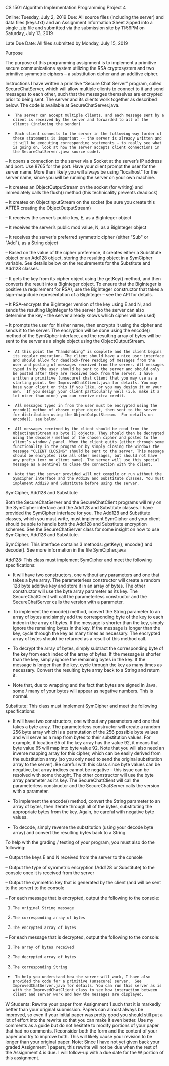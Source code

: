 CS 1501
Algorithm Implementation
Programming Project 4

 

Online: Tuesday, July 2, 2019
Due: All source files (including the server) and data files (keys.txt) and an Assignment Information Sheet zipped into a single .zip file and submitted via the submission site by 11:59PM on Saturday, July 13, 2019

Late Due Date: All files submitted by Monday, July 15, 2019

 

Purpose

The purpose of this programming assignment is to implement a primitive secure communications system utilizing the RSA cryptosystem and two primitive symmetric ciphers – a substitution cipher and an additive cipher.

 

Instructions
I have written a primitive “Secure Chat Server” program, called SecureChatServer, which will allow multiple clients to connect to it and send messages to each other, such that the messages themselves are encrypted prior to being sent. The server and its clients work together as described below.  The code is available at SecureChatServer.java.

-      The server can accept multiple clients, and each message sent by a client is received by the server and forwarded to all of the clients (including the sender)

-      Each client connects to the server in the following way (order of these statements is important -- the server is already written and it will be executing corresponding statements – to really see what is going on, look at how the server accepts client connections in the SecureChatServer.java source code).

–   It opens a connection to the server via a Socket at the server’s IP address and port. Use 8765 for the port.  Have your client prompt the user for the server name. More than likely you will always be using "localhost" for the server name, since you will be running the server on your own machine.

–   It creates an ObjectOutputStream on the socket (for writing) and immediately calls the flush() method (this technicality prevents deadlock)

–   It creates on ObjectInputStream on the socket (be sure you create this AFTER creating the ObjectOutputStream)

–   It receives the server’s public key, E, as a BigInteger object

–   It receives the server’s public mod value, N, as a BigInteger object

–   It receives the server's preferred symmetric cipher (either "Sub" or "Add"), as a String object

–   Based on the value of the cipher preference, it creates either a Substitute object or an Add128 object, storing the resulting object in a SymCipher variable. See details below on the requirements for the Substitute and Add128 classes.

–   It gets the key from its cipher object using the getKey() method, and then converts the result into a BigInteger object. To ensure that the BigInteger is positive (a requirement for RSA), use the BigInteger constructor that takes a sign-magnitude representation of a BigInteger – see the API for details.

–   It RSA-encrypts the BigInteger version of the key using E and N, and sends the resulting BigInteger to the server (so the server can also determine the key – the server already knows which cipher will be used)

–   It prompts the user for his/her name, then encrypts it using the cipher and sends it to the server. The encryption will be done using the encode() method of the SymCipher interface, and the resulting array of bytes will be sent to the server as a single object using the ObjectOutputStream.

-      At this point the “handshaking” is complete and the client begins its regular execution. The client should have a nice user interface and should allow for deadlock-free reading of messages from the user and posting of messages received from the server. All messages typed in by the user should be sent to the server and should only be posted after they are received back from the server. I have written a primitive (unsecure) chat client that you may use as a starting point. See ImprovedChatClient.java for details. You may base your client on this if you like, or you may design it on your own.  If you design your client particularly well (i.e. make it a lot nicer than mine) you can receive extra credit.

-      All messages typed in from the user must be encrypted using the encode() method of chosen cipher object, then sent to the server for distribution using the ObjectOutputStream.  For details on encode(), see below.

-      All messages received by the client should be read from the ObjectInputStream as byte [] objects. They should then be decrypted using the decode() method of the chosen cipher and posted to the client’s window / panel. When the client quits (either through some functionality in the program or by simply closing the window) the message "CLIENT CLOSING" should be sent to the server. This message should be encrypted like all other messages, but should not have any prefix (ex: no client name). The server will use this special message as a sentinel to close the connection with the client.

-      Note that the server provided will not compile or run without the SymCipher interface and the Add128 and Substitute classes. You must implement Add128 and Substitute before using the server.

 

SymCipher, Add128 and Substitute

Both the SecureChatServer and the SecureChatClient programs will rely on the SymCipher interface and the Add128 and Substitute classes. I have provided the SymCipher interface for you. The Add128 and Substitute classes, which you must write, must implement SymCipher and your client should be able to handle both the Add128 and Substitute encryption schemes. See the SecureChatServer class for some insight on how to use SymCipher, Add128 and Substitute.

SymCipher: This interface contains 3 methods: getKey(), encode() and decode(). See more information in the file SymCipher.java

Add128: This class must implement SymCipher and meet the following specifications:

-   It will have two constructors, one without any parameters and one that takes a byte array. The parameterless constructor will create a random 128 byte additive key and store it in an array of bytes. The other constructor will use the byte array parameter as its key. The SecureChatClient will call the parameterless constructor and the SecureChatServer calls the version with a parameter.

-   To implement the encode() method, convert the String parameter to an array of bytes and simply add the corresponding byte of the key to each index in the array of bytes. If the message is shorter than the key, simply ignore the remaining bytes in the key. If the message is longer than the key, cycle through the key as many times as necessary. The encrypted array of bytes should be returned as a result of this method call.

-   To decrypt the array of bytes, simply subtract the corresponding byte of the key from each index of the array of bytes. If the message is shorter than the key, simply ignore the remaining bytes in the key. If the message is longer than the key, cycle through the key as many times as necessary.  Convert the resulting byte array back to a String and return it.

-   Note that, due to wrapping and the fact that bytes are signed in Java, some / many of your bytes will appear as negative numbers. This is normal.

Substitute: This class must implement SymCipher and meet the following specifications:

-   It will have two constructors, one without any parameters and one that takes a byte array. The parameterless constructor will create a random 256 byte array which is a permutation of the 256 possible byte values and will serve as a map from bytes to their substitution values. For example, if location 65 of the key array has the value 92, it means that byte value 65 will map into byte value 92. Note that you will also need an inverse mapping array for this cipher, which can be easily derived from the substitution array (so you only need to send the original substitution array to the server). Be careful with this class since byte values can be negative, but array indices cannot be negative – this issue can be resolved with some thought. The other constructor will use the byte array parameter as its key. The SecureChatClient will call the parameterless constructor and the SecureChatServer calls the version with a parameter.

-   To implement the encode() method, convert the String parameter to an array of bytes, then iterate through all of the bytes, substituting the appropriate bytes from the key. Again, be careful with negative byte values.

-   To decode, simply reverse the substitution (using your decode byte array) and convert the resulting bytes back to a String.

 

To help with the grading / testing of your program, you must also do the following:

–   Output the keys E and N received from the server to the console

–   Output the type of symmetric encryption (Add128 or Substitute) to the console once it is received from the server

–   Output the symmetric key that is generated by the client (and will be sent to the server) to the console

–   For each message that is encrypted, output the following to the console:

1.     The original String message

2.     The corresponding array of bytes

3.     The encrypted array of bytes

–   For each message that is decrypted, output the following to the console:

1.     The array of bytes received

2.     The decrypted array of bytes

3.     The corresponding String

-      To help you understand how the server will work, I have also provided the code for a primitive (unsecure) server.  See ImprovedChatServer.java for details. You can run this server as is with the ImprovedChatClient class to see how interaction between client and server work and how the messages are displayed.

 

W Students: Rewrite your paper from Assignment 1 such that it is markedly better than your original submission. Papers can almost always be improved, so even if your initial paper was pretty good you should still put a lot of effort into the rewrite so that you can make it even better.  Use my comments as a guide but do not hesitate to modify portions of your paper that had no comments.  Reconsider both the form and the content of your paper and try to improve both.   This will likely cause your revision to be longer than your original paper.  Note:  Since I have not yet given back your graded Assignment 1 papers, this rewrite will not be due when the rest of the Assignment 4 is due.  I will follow-up with a due date for the W portion of this assignment.


